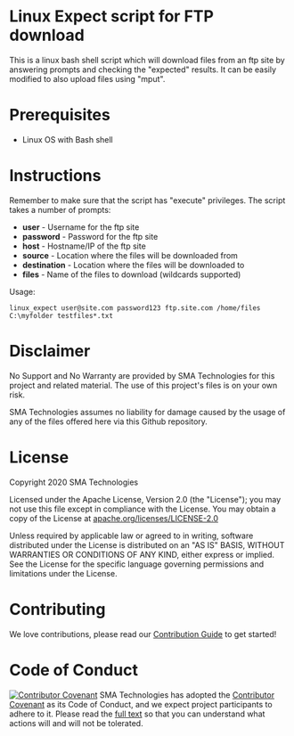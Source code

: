 # Linux Expect script for FTP download
This is a linux bash shell script which will download files from an ftp site by answering prompts and checking the "expected" results.  It can be easily modified to also upload files using "mput".

# Prerequisites
* Linux OS with Bash shell

# Instructions
Remember to make sure that the script has "execute" privileges.  The script takes a number of prompts:

* <b>user</b> - Username for the ftp site
* <b>password</b> - Password for the ftp site
* <b>host</b> - Hostname/IP of the ftp site
* <b>source</b> - Location where the files will be downloaded from
* <b>destination</b> - Location where the files will be downloaded to
* <b>files</b> - Name of the files to download (wildcards supported)

Usage:
```
linux_expect user@site.com password123 ftp.site.com /home/files C:\myfolder testfiles*.txt
```

# Disclaimer
No Support and No Warranty are provided by SMA Technologies for this project and related material. The use of this project's files is on your own risk.

SMA Technologies assumes no liability for damage caused by the usage of any of the files offered here via this Github repository.

# License
Copyright 2020 SMA Technologies

Licensed under the Apache License, Version 2.0 (the "License");
you may not use this file except in compliance with the License.
You may obtain a copy of the License at [apache.org/licenses/LICENSE-2.0](http://www.apache.org/licenses/LICENSE-2.0)

Unless required by applicable law or agreed to in writing, software
distributed under the License is distributed on an "AS IS" BASIS,
WITHOUT WARRANTIES OR CONDITIONS OF ANY KIND, either express or implied.
See the License for the specific language governing permissions and
limitations under the License.

# Contributing
We love contributions, please read our [Contribution Guide](CONTRIBUTING.md) to get started!

# Code of Conduct
[![Contributor Covenant](https://img.shields.io/badge/Contributor%20Covenant-v2.0%20adopted-ff69b4.svg)](code-of-conduct.md)
SMA Technologies has adopted the [Contributor Covenant](CODE_OF_CONDUCT.md) as its Code of Conduct, and we expect project participants to adhere to it. Please read the [full text](CODE_OF_CONDUCT.md) so that you can understand what actions will and will not be tolerated.
